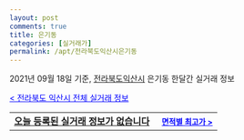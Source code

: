 ```yaml
---
layout: post
comments: true
title: 은기동
categories: [실거래가]
permalink: /apt/전라북도익산시은기동
---
```


2021년 09월 18일 기준, <a href="/apt/전라북도익산시">전라북도익산시</a> 은기동 한달간 실거래 정보

<a style="color: blue;" href="/apt/전라북도익산시">< 전라북도 익산시 전체 실거래 정보</a>
<!---- start ---->
<table>
  <tr>
    <td colspan="4" style="font-weight: bold;"><a href="/apt/전라북도익산시은기동{name_without_space}">오늘 등록된 실거래 정보가 없습니다</a> &nbsp;&nbsp;&nbsp; <a style="color: blue; font-size: smaller;" href="/apt/전라북도익산시은기동{name_without_space}">면적별 최고가 ></a></td>
  </tr>
    
</table>
<!---- end ---->
    